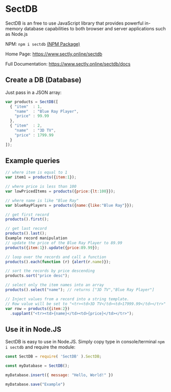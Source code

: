 # SectDB
SectDB is an free to use JavaScript library that provides powerful in-memory database capabilities to both browser and server applications such as Node.js

NPM: `npm i sectdb` [(NPM Package)](https://www.npmjs.com/package/sectdb)

Home Page: https://www.sectly.online/sectdb

Full Documentation: https://www.sectly.online/sectdb/docs

## Create a DB (Database)
Just pass in a JSON array:

```js
var products = SectDB([
  { "item"  : 1,
    "name"  : "Blue Ray Player",
    "price" : 99.99
  },
  { "item"  : 2,
    "name"  : "3D TV",
    "price" : 1799.99
  }
]);
```

## Example queries

```js
// where item is equal to 1
var item1 = products({item:1});

// where price is less than 100
var lowPricedItems = products({price:{lt:100}});

// where name is like "Blue Ray"
var blueRayPlayers = products({name:{like:"Blue Ray"}});

// get first record
products().first();

// get last record
products().last();
Example record manipulation
// update the price of the Blue Ray Player to 89.99
products({item:1}).update({price:89.99});

// loop over the records and call a function
products().each(function (r) {alert(r.name)});

// sort the records by price descending
products.sort("price desc");

// select only the item names into an array
products().select("name"); // returns ["3D TV","Blue Ray Player"]

// Inject values from a record into a string template.
// Row value will be set to "<tr><td>3D TV</td><td>17999.99</td></tr>"
var row = products({item:2})
  .supplant("<tr><td>{name}</td><td>{price}</td></tr>");
```

## Use it in Node.JS
SectDB is easy to use in Node.JS. Simply copy type in console/terminal `npm i sectdb` and require the module:

```js
const SectDB = require( 'SectDB' ).SectDB;

const myDatabase = SectDB();

myDatabase.insert({ message: "Hello, World!" })

myDatabase.save("Example")
```
